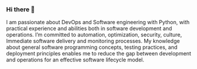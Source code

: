 ### Hi there 👋

I am passionate about DevOps and Software engineering with Python, with practical experience and abilities both in software development and operations. I’m committed to automation, optimization, security, culture, Immediate software delivery and monitoring processes. My knowledge about general software programming concepts, testing practices, and deployment principles enables me to reduce the gap between development and operations for an effective software lifecycle model. 
<!--
**scott45/scott45** is a ✨ _special_ ✨ repository because its `README.md` (this file) appears on your GitHub profile.

Here are some ideas to get you started:

- 🔭 I’m currently working on ...
- 🌱 I’m currently learning ...
- 👯 I’m looking to collaborate on ...
- 🤔 I’m looking for help with ...
- 💬 Ask me about ...
- 📫 How to reach me: ...
- 😄 Pronouns: ...
- ⚡ Fun fact: ...
-->
